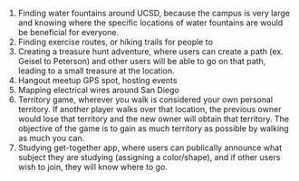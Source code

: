 1. Finding water fountains around UCSD, because the campus is very large and knowing where the specific locations of water fountains are
   would be beneficial for everyone.
2. Finding exercise routes, or hiking trails for people to 
3. Creating a treasure hunt adventure, where users can create a path (ex. Geisel to Peterson) and other users will be able to
   go on that path, leading to a small treasure at the location.
4. Hangout meetup GPS spot, hosting events
5. Mapping electrical wires around San Diego
6. Territory game, wherever you walk is considered your own personal territory.  If another player walks over that location,
   the previous owner would lose that territory and the new owner will obtain that territory.  The objective of the game is
   to gain as much territory as possible by walking as much you can.
7. Studying get-together app, where users can publically announce what subject they are studying (assigning a color/shape), 
   and if other users wish to join, they will know where to go.
